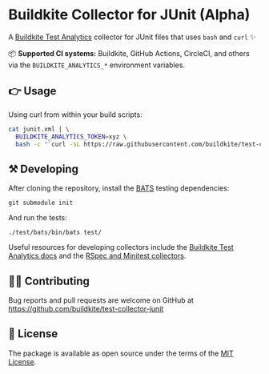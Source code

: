 # Buildkite Collector for JUnit (Alpha)

A [Buildkite Test Analytics](https://buildkite.com/test-analytics) collector for JUnit files that uses `bash` and `curl` ✨

📦 **Supported CI systems:** Buildkite, GitHub Actions, CircleCI, and others via the `BUILDKITE_ANALYTICS_*` environment variables.

## 👉 Usage

Using curl from within your build scripts:

```sh
cat junit.xml | \
  BUILDKITE_ANALYTICS_TOKEN=xyz \
  bash -c "`curl -sL https://raw.githubusercontent.com/buildkite/test-collector-junit/v0.0.1/test-collector`"
```

<!-- Using Docker:

```sh
cat junit.xml | \
  docker run -e BUILDKITE_ANALYTICS_TOKEN=xyz buildkite-test-collector
```

When using Docker, make sure to pass through the required environment variables for your CI system. For example, use the following command if you're running it within a Buildkite job:

```sh
cat junit.xml | \
  docker run \
    -e BUILDKITE_ANALYTICS_TOKEN \
    -e BUILDKITE_BUILD_NUMBER \
    -e BUILDKITE_JOB_ID \
    -e BUILDKITE_BRANCH \
    -e BUILDKITE_COMMIT \
    -e BUILDKITE_MESSAGE \
    -e BUILDKITE_BUILD_URL \
    buildkite-test-collector
``` -->

## ⚒ Developing

After cloning the repository, install the [BATS](https://bats-core.readthedocs.io/) testing dependencies:

```
git submodule init
```

And run the tests:

```
./test/bats/bin/bats test/
```

Useful resources for developing collectors include the [Buildkite Test Analytics docs](https://buildkite.com/docs/test-analytics) and the [RSpec and Minitest collectors](https://github.com/buildkite/rspec-buildkite-analytics).

## 👩‍💻 Contributing

Bug reports and pull requests are welcome on GitHub at https://github.com/buildkite/test-collector-junit

## 📜 License

The package is available as open source under the terms of the [MIT License](https://opensource.org/licenses/MIT).
